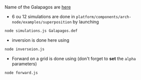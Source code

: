Name of the Galapagos are [here](https://news.stanford.edu/news/2000/january12/galapagos-112.html)

- 6 ou 12 simulations are done in `platform/components/arch-node/examples/superposition` by launching
```sh
node simulations.js Galapagos.def
```
- inversion is done here using
```sh
node inverseion.js
```
- Forward on a grid is done using (don't forget to **set** the `alpha` parameters)
```sh
node forward.js
```